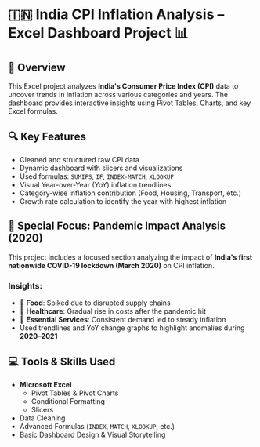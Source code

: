 # 🇮🇳 India CPI Inflation Analysis – Excel Dashboard Project 📊

## 📌 Overview

This Excel project analyzes **India's Consumer Price Index (CPI)** data to uncover trends in inflation across various categories and years. The dashboard provides interactive insights using Pivot Tables, Charts, and key Excel formulas.

## 🔍 Key Features

- Cleaned and structured raw CPI data
- Dynamic dashboard with slicers and visualizations
- Used formulas: `SUMIFS`, `IF`, `INDEX-MATCH`, `XLOOKUP`
- Visual Year-over-Year (YoY) inflation trendlines
- Category-wise inflation contribution (Food, Housing, Transport, etc.)
- Growth rate calculation to identify the year with highest inflation

## 🔎 Special Focus: **Pandemic Impact Analysis (2020)**

This project includes a focused section analyzing the impact of **India's first nationwide COVID-19 lockdown (March 2020)** on CPI inflation.

### Insights:
- 🥦 **Food**: Spiked due to disrupted supply chains  
- 🏥 **Healthcare**: Gradual rise in costs after the pandemic hit  
- 🧻 **Essential Services**: Consistent demand led to steady inflation  
- Used trendlines and YoY change graphs to highlight anomalies during **2020–2021**

## 💻 Tools & Skills Used

- **Microsoft Excel**
  - Pivot Tables & Pivot Charts
  - Conditional Formatting
  - Slicers
- Data Cleaning
- Advanced Formulas (`INDEX`, `MATCH`, `XLOOKUP`, etc.)
- Basic Dashboard Design & Visual Storytelling



